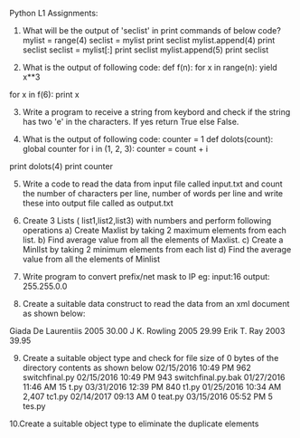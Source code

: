 Python L1 Assignments:

1. What will be the output of 'seclist' in print commands of below code?
mylist = range(4)
seclist = mylist
print seclist
mylist.append(4)
print seclist
seclist = mylist[:]
print seclist
mylist.append(5)
print seclist

2. What is the output of following code:
def f(n):
  for x in range(n):
    yield x**3

for x in f(6):
  print x

3. Write a program to receive a string from keybord and check if the string has two 'e' in the characters. 
   If yes return True else False.

4. What is the output of following code:
counter = 1
def dolots(count):
  global counter
  for i in (1, 2, 3):
    counter = count + i

print dolots(4)
print counter


5.	Write a code to read  the data from  input file called input.txt and count the number of characters per line, number of words per line and write these into output file called as output.txt 

6.	Create 3 Lists ( list1,list2,list3) with numbers and perform following operations
         a) Create Maxlist by taking 2 maximum elements from each list.
         b) Find average value from all the elements of Maxlist.
         c) Create a MinlIst by taking 2 minimum elements from each list 
         d) Find the average value from all the elements of Minlist


7.	Write program to convert prefix/net mask to IP
eg: input:16  output: 255.255.0.0


8.	Create a suitable data construct to read the data from an xml document as shown below:
<bookstore shelf="New Arrivals">
  <book category="COOKING">
    <title lang="en">Everyday Italian</title>
    <author>Giada De Laurentiis</author>
    <year>2005</year>
    <price>30.00</price>
  </book>
  <book category="CHILDREN">
    <title lang="en">Harry Potter</title>
    <author>J K. Rowling</author>
    <year>2005</year>
    <price>29.99</price>
  </book>
  <book category="WEB">
    <title lang="en">Learning XML</title>
    <author>Erik T. Ray</author>
    <year>2003</year>
    <price>39.95</price>
  </book>
</bookstore>

9.	Create a suitable object type and  check for file size of 0 bytes of the directory contents as shown below
02/15/2016              10:49 PM               962                     switchfinal.py
02/15/2016             10:49 PM               943                       switchfinal.py.bak
01/27/2016             11:46 AM                15                        t.py
03/31/2016            12:39 PM               840                        t1.py
01/25/2016            10:34 AM             2,407                      tc1.py
02/14/2017           09:13 AM                 0                           teat.py
03/15/2016          05:52 PM                 5                             tes.py


10.Create a suitable object type to eliminate the duplicate elements
